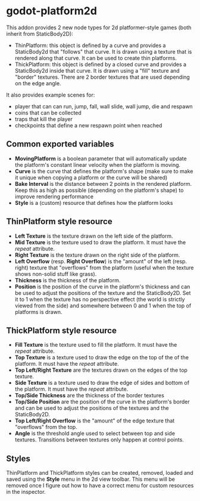 # godot-platform2d
This addon provides 2 new node types for 2d platformer-style games (both inherit from StaticBody2D):
- ThinPlatform: this object is defined by a curve and provides a StaticBody2d that "follows" that curve. It is drawn using a texture that is rendered along that curve. It can be used to create thin platforms.
- ThickPlatform: this object is defined by a closed curve and provides a StaticBody2d inside that curve. It is drawn using a "fill" texture and "border" textures. There are 2 border textures that are used depending on the edge angle.

It also provides example scenes for:
- player that can can run, jump, fall, wall slide, wall jump, die and respawn
- coins that can be collected
- traps that kill the player
- checkpoints that define a new respawn point when reached

## Common exported variables

- **MovingPlatform** is a boolean parameter that will automatically update the platform's constant linear velocity when the platform is moving.
- **Curve** is the curve that defines the platform's shape (make sure to make it unique when copying a platform or the curve will be shared)
- **Bake Interval** is the distance between 2 points in the rendered platform. Keep this as high as possible (depending on the platform's shape) to improve rendering performance
- **Style** is a (custom) resource that defines how the platform looks

## ThinPlatform style resource

- **Left Texture** is the texture drawn on the left side of the platform.
- **Mid Texture** is the texture used to draw the platform. It must have the *repeat* attribute.
- **Right Texture** is the texture drawn on the right side of the platform.
- **Left Overflow** (resp. **Right Overflow**) is the "amount" of the left (resp. right) texture that "overflows" from the platform (useful when the texture shows non-solid stuff like grass).
- **Thickness** is the thickness of the platform.
- **Position** is the position of the curve in the platform's thickness and can be used to adjust the positions of the texture and the StaticBody2D. Set it to 1 when the texture has no perspective effect (the world is strictly viewed from the side) and somewhere between 0 and 1 when the top of platforms is drawn.

## ThickPlatform style resource

- **Fill Texture** is the texture used to fill the platform. It must have the *repeat* attribute.
- **Top Texture** is a texture used to draw the edge on the top of the of the platform. It must have the *repeat* attribute.
- **Top Left/Right Texture** are the textures drawn on the edges of the top texture.
- **Side Texture** is a texture used to draw the edge of sides and bottom of the platform. It must have the *repeat* attribute.
- **Top/Side Thickness** are the thickness of the border textures
- **Top/Side Position** are the position of the curve in the platform's border and can be used to adjust the positions of the textures and the StaticBody2D.
- **Top Left/Right Overflow** is the "amount" of the edge texture that "overflows" from the top.
- **Angle** is the threshold angle used to select between top and side textures. Transitions between textures only happen at control points.

## Styles

ThinPlatform and ThickPlatform styles can be created, removed, loaded and saved using the **Style** menu in the 2d view toolbar. This menu will be removed once I figure out how to have a correct menu for custom resources in the inspector.
